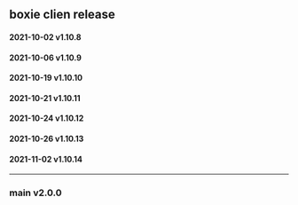 ## boxie clien release

#### 2021-10-02 v1.10.8

#### 2021-10-06 v1.10.9

#### 2021-10-19 v1.10.10

#### 2021-10-21 v1.10.11

#### 2021-10-24 v1.10.12

#### 2021-10-26 v1.10.13

#### 2021-11-02 v1.10.14

---------------------------------------------------------------------------------

### main v2.0.0
